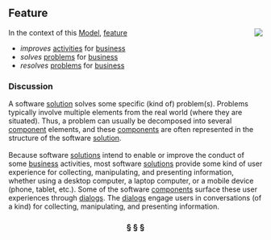 ## Feature

<img src="https://rawgithub.com/nikboyd/sample-domain/master/images/feature.svg" align="right"/>

In the context of this [Model](model.md), [feature](https://github.com/nikboyd/sample-domain/blob/master/feature.md)

* <i>improves</i> [activities](https://github.com/nikboyd/sample-domain/blob/master/activity.md) for [business](https://github.com/nikboyd/sample-domain/blob/master/business.md)
* <i>solves</i> [problems](https://github.com/nikboyd/sample-domain/blob/master/problem.md) for [business](https://github.com/nikboyd/sample-domain/blob/master/business.md)
* <i>resolves</i> [problems](https://github.com/nikboyd/sample-domain/blob/master/problem.md) for [business](https://github.com/nikboyd/sample-domain/blob/master/business.md)

### Discussion

A software [solution](https://github.com/nikboyd/sample-domain/blob/master/solution.md) solves some specific (kind of) problem(s).
Problems typically involve multiple elements from the real world (where they are situated).
Thus, a problem can usually be decomposed into several [component](https://github.com/nikboyd/sample-domain/blob/master/component.md) elements,
and these [components](https://github.com/nikboyd/sample-domain/blob/master/component.md) are often represented in the structure of the software [solution](https://github.com/nikboyd/sample-domain/blob/master/solution.md).<br/><br/>Because software [solutions](https://github.com/nikboyd/sample-domain/blob/master/solution.md) intend to enable or improve the conduct of some [business](https://github.com/nikboyd/sample-domain/blob/master/business.md) activities,
most software [solutions](https://github.com/nikboyd/sample-domain/blob/master/solution.md) provide some kind of user experience for collecting, manipulating, and
presenting information, whether using a desktop computer, a laptop computer, or a mobile device
(phone, tablet, etc.). Some of the software [components](https://github.com/nikboyd/sample-domain/blob/master/component.md) surface these user experiences through [dialogs](https://github.com/nikboyd/sample-domain/blob/master/dialog.md).
The [dialogs](https://github.com/nikboyd/sample-domain/blob/master/dialog.md) engage users in conversations (of a kind) for collecting, manipulating, and presenting information.


<h3 align="center"><b>&sect; &sect; &sect;</b></h3>
